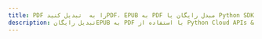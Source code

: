---title: PDF را به  تبدیل کنیدPDF، EPUB به PDF مبدل رایگان یا Python SDKdescription: تبدیل رایگانEPUB به PDF با استفاده از Python Cloud APIs & SDK همچنین اسناد PDF را در Cloud ایجاد، ویرایش و رندر کنید.---